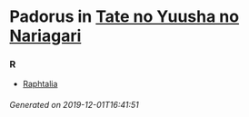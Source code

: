 # Padorus in [Tate no Yuusha no Nariagari](https://myanimelist.net/manga/67617/Tate_no_Yuusha_no_Nariagari)

### R
* [Raphtalia](https://github.com/shadow578/Padoru-Padoru/blob/master/table-of-contents/characters/Raphtalia.md)

###### Generated on 2019-12-01T16:41:51

